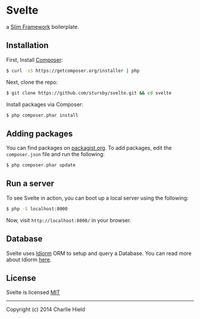 # Svelte

a [Slim Framework](http://www.slimframework.com/) boilerplate.

## Installation

First, Install [Composer](https://getcomposer.org):

```bash
$ curl -sS https://getcomposer.org/installer | php
```
Next, clone the repo:

```bash
$ git clone https://github.com/stursby/svelte.git && cd svelte
```
Install packages via Composer:

```bash
$ php composer.phar install
```

## Adding packages

You can find packages on [packagist.org](https://packagist.org/).
To add packages, edit the `composer.json` file and run the following:

```bash
$ php composer.phar update
```

## Run a server

To see Svelte in action, you can boot up a local server using the following:

```bash
$ php -S localhost:8000
```

Now, visit `http://localhost:8000/` in your browser.

## Database

Svelte uses [Idiorm](http://j4mie.github.io/idiormandparis/) ORM to setup and query a Database. You can read more about Idiorm [here](http://idiorm.readthedocs.org/en/latest/index.html).

## License

Svelte is licensed [MIT](http://opensource.org/licenses/MIT)

* * *

Copyright (c) 2014 Charlie Hield
